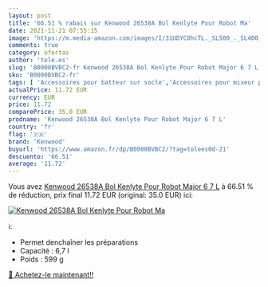 ```yaml
---
layout: post
title: '66.51 % rabais sur Kenwood 26538A Bol Kenlyte Pour Robot Ma'
date: 2021-11-21 07:55:15
image: 'https://m.media-amazon.com/images/I/31UDYCOhcTL._SL500_._SL400_.jpg'
comments: true
category: ofertas
author: 'tole.es'
slug: 'B0000BVBC2-fr Kenwood 26538A Bol Kenlyte Pour Robot Major 6 7 L'
sku: 'B0000BVBC2-fr'
tags: [ 'Accessoires pour batteur sur socle','Accessoires pour mixeur plongeant','Cuisine et Maison','Petit électroménager','Pièces et accessoires pour petit électroménager','kenwood', ]
actualPrice: 11.72 EUR
currency: EUR
price: 11.72
comparePrice: 35.0 EUR
prodname: 'Kenwood 26538A Bol Kenlyte Pour Robot Major 6 7 L'
country: 'fr'
flag: '🇫🇷'
brand: 'Kenwood'
buyurl: 'https://www.amazon.fr/dp/B0000BVBC2/?tag=tolees0d-21'
descuento: '66.51'
average: '11.72'
---
```


Vous avez [Kenwood 26538A Bol Kenlyte Pour Robot Major 6 7 L](https://www.amazon.fr/dp/B0000BVBC2/?tag=tolees0d-21)  à  66.51 % de réduction, prix final  11.72 EUR (original: 35.0 EUR) ici:

[![Kenwood 26538A Bol Kenlyte Pour Robot Ma](https://m.media-amazon.com/images/I/31UDYCOhcTL._SL500_._SL400_.jpg)](https://www.amazon.fr/dp/B0000BVBC2/?tag=tolees0d-21)

ℹ️:

- Permet denchaîner les préparations
- Capacité : 6,7 l
- Poids : 599 g

[🛒 Achetez-le maintenant!!](https://www.amazon.fr/dp/B0000BVBC2/?tag=tolees0d-21)
